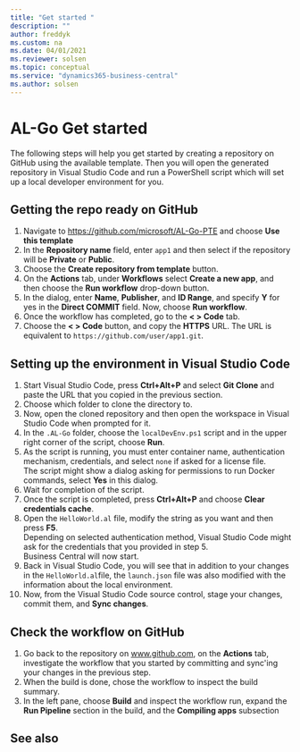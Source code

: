 ```yaml
---
title: "Get started "
description: ""
author: freddyk
ms.custom: na
ms.date: 04/01/2021
ms.reviewer: solsen
ms.topic: conceptual
ms.service: "dynamics365-business-central"
ms.author: solsen
---
```


# AL-Go Get started

The following steps will help you get started by creating a repository on GitHub using the available template. Then you will open the generated repository in Visual Studio Code and run a PowerShell script which will set up a local developer environment for you. 

## Getting the repo ready on GitHub

1. Navigate to https://github.com/microsoft/AL-Go-PTE and choose **Use this template**
1. In the **Repository name** field, enter `app1` and then select if the repository will be **Private** or **Public**.
1. Choose the **Create repository from template** button.
1. On the **Actions** tab, under **Workflows** select **Create a new app**, and then choose the **Run workflow** drop-down button.
1. In the dialog, enter **Name**, **Publisher**, and **ID Range**, and specify **Y** for yes in the **Direct COMMIT** field. Now, choose **Run workflow**.
1. Once the workflow has completed, go to the **< > Code** tab.
1. Choose the **< > Code** button, and copy the **HTTPS** URL. The URL is equivalent to `https://github.com/user/app1.git`.

## Setting up the environment in Visual Studio Code

1. Start Visual Studio Code, press **Ctrl+Alt+P** and select **Git Clone** and paste the URL that you copied in the previous section.
1. Choose which folder to clone the directory to.
1. Now, open the cloned repository and then open the workspace in Visual Studio Code when prompted for it.
1. In the `.AL-Go` folder, choose the `localDevEnv.ps1` script and in the upper right corner of the script, choose **Run**.
1. As the script is running, you must enter container name, authentication mechanism, credentials, and select `none` if asked for a license file.  
The script might show a dialog asking for permissions to run Docker commands, select **Yes** in this dialog. 
1. Wait for completion of the script.
1. Once the script is completed, press **Ctrl+Alt+P** and choose **Clear credentials cache**.
1. Open the `HelloWorld.al` file, modify the string as you want and then press **F5**.  
Depending on selected authentication method, Visual Studio Code might ask for the credentials that you provided in step 5.  
Business Central will now start.
1. Back in Visual Studio Code, you will see that in addition to your changes in the `HelloWorld.al`file, the `launch.json` file was also modified with the information about the local environment. 
1. Now, from the Visual Studio Code source control, stage your changes, commit them, and **Sync changes**.

## Check the workflow on GitHub

1. Go back to the repository on www.github.com, on the **Actions** tab, investigate the workflow that you started by committing and sync'ing your changes in the previous step.
1. When the build is done, chose the workflow to inspect the build summary.
1. In the left pane, choose **Build** and inspect the workflow run, expand the **Run Pipeline** section in the build, and the **Compiling apps** subsection

## See also